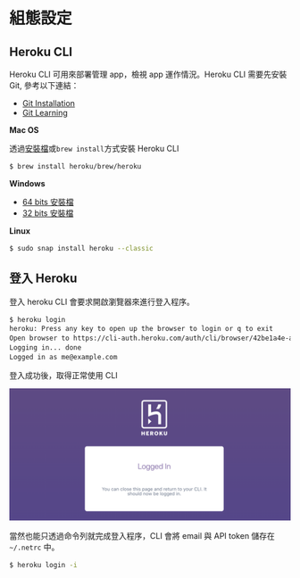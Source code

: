 # 組態設定

## Heroku CLI

Heroku CLI 可用來部署管理 app，檢視 app 運作情況。Heroku CLI 需要先安裝 Git, 參考以下連結：

- [Git Installation](https://git-scm.com/book/en/v2/Getting-Started-Installing-Git)
- [Git Learning](../git/README.md) 

**Mac OS**

透過[安裝檔](https://cli-assets.heroku.com/heroku.pkg)或`brew install`方式安裝 Heroku CLI

```bash
$ brew install heroku/brew/heroku
```

**Windows**

- [64 bits 安裝檔](https://cli-assets.heroku.com/heroku-x64.exe)
- [32 bits 安裝檔](https://cli-assets.heroku.com/heroku-x86.exe)

**Linux**

```bash
$ sudo snap install heroku --classic
```

## 登入 Heroku 

登入 heroku CLI 會要求開啟瀏覽器來進行登入程序。

```bash
$ heroku login
heroku: Press any key to open up the browser to login or q to exit
Open browser to https://cli-auth.heroku.com/auth/cli/browser/42be1a4e-a3c9-48f2-8751-4bab1d5fc3dc
Logging in... done
Logged in as me@example.com
```

登入成功後，取得正常使用 CLI

<img src="captures/image-20200628203653706.png" alt="image-20200628203653706" style="zoom:50%;" />

 當然也能只透過命令列就完成登入程序，CLI 會將 email 與 API token 儲存在 `~/.netrc` 中。

```bash
$ heroku login -i
```